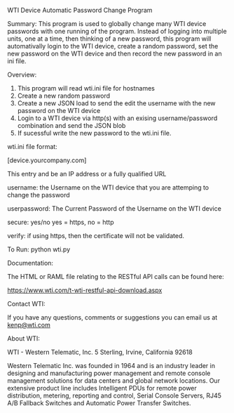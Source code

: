 WTI Device Automatic Password Change Program

Summary:
This program is used to globally change many WTI device passwords with one running of the program. 
Instead of logging into multiple units, one at a time, then thinking of a new password, this program will automativally login to the WTI device, create a random password, set the new password on the WTI device and then record the new password in an ini file.

Overview:
1. This program will read wti.ini file for hostnames
2. Create a new random password
3. Create a new JSON load to send the edit the username with the new password on the WTI device
4. Login to a WTI device via http(s) with an exising username/password combination and send the JSON blob
5. If sucessful write the new password to the wti.ini file.


wti.ini file format:

[device.yourcompany.com]

This entry and be an IP address or a fully qualified URL

username: the Username on the WTI device that you are attemping to change the password

userpassword: The Current Password of the Username on the WTI device

secure: yes/no yes = https, no = http

verify: if using https, then the certificate will not be validated.


To Run: 
python wti.py


Documentation:

The HTML or RAML file relating to the RESTful API calls can be found here:

https://www.wti.com/t-wti-restful-api-download.aspx

Contact WTI:

If you have any questions, comments or suggestions you can email us at kenp@wti.com

About WTI:

WTI - Western Telematic, Inc. 5 Sterling, Irvine, California 92618

Western Telematic Inc. was founded in 1964 and is an industry leader in designing and manufacturing power management and remote console management solutions for data centers and global network locations. Our extensive product line includes Intelligent PDUs for remote power distribution, metering, reporting and control, Serial Console Servers, RJ45 A/B Fallback Switches and Automatic Power Transfer Switches.